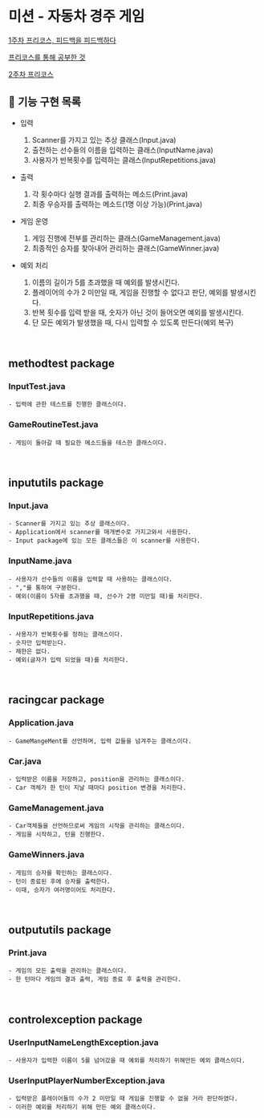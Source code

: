 # 미션 - 자동차 경주 게임
[1주차 프리코스, 피드백을 피드백하다](https://www.notion.so/1-8b5157674d1340d7a4086641f602d542)

[프리코스를 통해 공부한 것](https://www.notion.so/9186a1ce15b54fddb0c0ca0c8b99c39d)

[2주차 프리코스](https://www.notion.so/2-b4853e276d7a42828a70f81439e97598)

## 🚀 기능 구현 목록
- 입력
    1. Scanner를 가지고 있는 추상 클래스(Input.java)
    2. 출전하는 선수들의 이름을 입력하는 클래스(InputName.java)
    3. 사용자가 반복횟수를 입력하는 클래스(InputRepetitions.java)
    
- 출력
    1. 각 횟수마다 실행 결과를 출력하는 메소드(Print.java)
    2. 최종 우승자를 출력하는 메소드(1명 이상 가능)(Print.java) 
    
- 게임 운영
    1. 게임 진행에 전부를 관리하는 클래스(GameManagement.java)
    2. 최종적인 승자를 찾아내어 관리하는 클래스(GameWinner.java)
    
- 예외 처리
    1. 이름의 길이가 5를 초과했을 때 예외를 발생시킨다.
    2. 플레이어의 수가 2 미만일 때, 게임을 진행할 수 없다고 판단, 예외를 발생시킨다.
    3. 반복 횟수를 입력 받을 때, 숫자가 아닌 것이 들어오면 예외를 발생시킨다.
    4. 단 모든 예외가 발생했을 때, 다시 입력할 수 있도록 만든다(예외 복구)

<br>

## methodtest package

### InputTest.java
    - 입력에 관한 테스트를 진행한 클래스이다.
    
### GameRoutineTest.java
    - 게임이 돌아갈 때 필요한 메소드들을 테스한 클래스이다.

<br>

## inpututils package


### Input.java
    - Scanner를 가지고 있는 추상 클래스이다.
    - Application에서 scanner를 매개변수로 가지고와서 사용한다.
    - Input package에 있는 모든 클래스들은 이 scanner를 사용한다.
    
### InputName.java
    - 사용자가 선수들의 이름을 입력할 때 사용하는 클래스이다.
    - ","를 통하여 구분한다.
    - 예외(이름이 5자를 초과했을 때, 선수가 2명 미만일 때)를 처리한다.
    
### InputRepetitions.java
    - 사용자가 반복횟수를 정하는 클래스이다.
    - 숫자만 입력받는다.
    - 제한은 없다.
    - 예외(글자가 입력 되었을 때)를 처리한다.

<br>
    
## racingcar package


### Application.java
    - GameMangeMent를 선언하며, 입력 값들을 넘겨주는 클래스이다.
    
### Car.java
    - 입력받은 이름을 저장하고, position을 관리하는 클래스이다. 
    - Car 객체가 한 턴이 지날 때마다 position 변경을 처리한다.

### GameManagement.java
    - Car객체들을 선언하므로써 게임의 시작을 관리하는 클래스이다.
    - 게임을 시작하고, 턴을 진행한다.
    
### GameWinners.java 
    - 게임의 승자를 확인하는 클래스이다.
    - 턴이 종료된 후에 승자를 출력한다.
    - 이때, 승자가 여러명이어도 처리한다.
    
<br>

## outpututils package


### Print.java
    - 게임의 모든 출력을 관리하는 클래스이다.
    - 한 턴마다 게임의 결과 출력, 게임 종료 후 출력을 관리한다.

<br>
    
## controlexception package


### UserInputNameLengthException.java
    - 사용자가 입력한 이름이 5를 넘어갔을 때 예외를 처리하기 위해만든 예외 클래스이다.
    
### UserInputPlayerNumberException.java
    - 입력받은 플레이어들의 수가 2 미만일 때 게임을 진행할 수 없을 거라 판단하였다.
    - 이러한 예외를 처리하기 위해 만든 예외 클래스이다.
